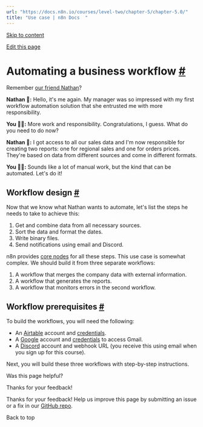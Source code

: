 ```yaml
---
url: "https://docs.n8n.io/courses/level-two/chapter-5/chapter-5.0/"
title: "Use case | n8n Docs  "
---
```


[Skip to content](https://docs.n8n.io/courses/level-two/chapter-5/chapter-5.0/#automating-a-business-workflow)

[Edit this page](https://github.com/n8n-io/n8n-docs/edit/main/docs/courses/level-two/chapter-5/chapter-5.0.md "Edit this page")

# Automating a business workflow [\#](https://docs.n8n.io/courses/level-two/chapter-5/chapter-5.0/\#automating-a-business-workflow "Permanent link")

Remember [our friend Nathan](https://docs.n8n.io/courses/level-one/chapter-3/)?

**Nathan 🙋:** Hello, it's me again. My manager was so impressed with my first workflow automation solution that she entrusted me with more responsibility.

**You 👩‍🔧:** More work and responsibility. Congratulations, I guess. What do you need to do now?

**Nathan 🙋:** I got access to all our sales data and I'm now responsible for creating two reports: one for regional sales and one for orders prices. They're based on data from different sources and come in different formats.

**You 👩‍🔧:** Sounds like a lot of manual work, but the kind that can be automated. Let's do it!

## Workflow design [\#](https://docs.n8n.io/courses/level-two/chapter-5/chapter-5.0/\#workflow-design "Permanent link")

Now that we know what Nathan wants to automate, let's list the steps he needs to take to achieve this:

1. Get and combine data from all necessary sources.
2. Sort the data and format the dates.
3. Write binary files.
4. Send notifications using email and Discord.

n8n provides [core nodes](https://docs.n8n.io/integrations/builtin/node-types/#core-nodes) for all these steps. This use case is somewhat complex. We should build it from three separate workflows:

1. A workflow that merges the company data with external information.
2. A workflow that generates the reports.
3. A workflow that monitors errors in the second workflow.

## Workflow prerequisites [\#](https://docs.n8n.io/courses/level-two/chapter-5/chapter-5.0/\#workflow-prerequisites "Permanent link")

To build the workflows, you will need the following:

- An [Airtable](https://airtable.com/) account and [credentials](https://docs.n8n.io/integrations/builtin/credentials/airtable/).
- A [Google](https://www.google.com/account/about/) account and [credentials](https://docs.n8n.io/integrations/builtin/credentials/google/) to access Gmail.
- A [Discord](https://discord.com/) account and webhook URL (you receive this using email when you sign up for this course).

Next, you will build these three workflows with step-by-step instructions.

Was this page helpful?






Thanks for your feedback!






Thanks for your feedback! Help us improve this page by submitting an issue or a fix in our [GitHub repo](https://github.com/n8n-io/n8n-docs).


Back to top